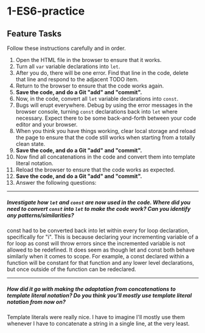 # 1-ES6-practice

## Feature Tasks

Follow these instructions carefully and in order.

1. Open the HTML file in the browser to ensure that it works.
2. Turn all `var` variable declarations into `let`.
3. After you do, there will be one error. Find that line in the code, delete that line and respond to the adjacent TODO item.
4. Return to the browser to ensure that the code works again.
5. **Save the code, and do a Git "add" and "commit".**
6. Now, in the code, convert all `let` variable declarations into `const`.
7. Bugs will erupt everywhere. Debug by using the error messages in the browser console, turning `const` declarations back into `let` where necessary. Expect there to be some back-and-forth between your code editor and your browser.
8. When you think you have things working, clear local storage and reload the page to ensure that the code still works when starting from a totally clean state.
9. **Save the code, and do a Git "add" and "commit".**
10. Now find all concatenations in the code and convert them into template literal notation.
11. Reload the browser to ensure that the code works as expected.
12. **Save the code, and do a Git "add" and "commit".**
13. Answer the following questions:

---

##### Investigate how `let` and `const` are now used in the code. Where did you need to convert `const` into `let` to make the code work? Can you identify any patterns/similarities?

const had to be converted back into let within every for loop declaration, specifically for "i". This is because declaring your incrementing variable of a for loop as const will throw errors since the incremented variable is not allowed to be redefined. It does seem as though let and const both behave similarly when it comes to scope. For example, a const declared within a function will be constant for that function and any lower level declarations, but once outside of the function can be redeclared.

---

##### How did it go with making the adaptation from concatenations to template literal notation? Do you think you'll mostly use template literal notation from now on?

Template literals were really nice. I have to imagine I'll mostly use them whenever I have to concatenate a string in a single line, at the very least.